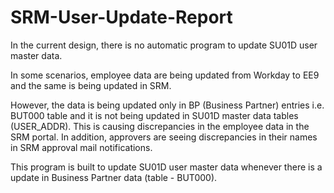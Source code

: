 # SRM-User-Update-Report

In the current design, there is no automatic program to update SU01D user master data. 

In some scenarios, employee data are being updated from Workday to EE9 and the same is being updated in SRM. 

However, the data is being updated only in BP (Business Partner) entries i.e. BUT000 table and it is not being updated in SU01D master data tables (USER_ADDR). This is causing discrepancies in the employee data in the SRM portal. In addition, approvers are seeing discrepancies in their names in SRM approval mail notifications.

This program is built to update SU01D user master data whenever there is a update in Business Partner data (table - BUT000).
